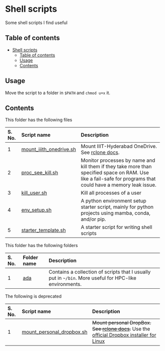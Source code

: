 # Shell scripts

Some shell scripts I find useful

## Table of contents

- [Shell scripts](#shell-scripts)
    - [Table of contents](#table-of-contents)
    - [Usage](#usage)
    - [Contents](#contents)

## Usage

Move the script to a folder in `$PATH` and `chmod u+x` it.

## Contents

This folder has the following files

| S. No. | Script name | Description |
| :----- | :---------- | :---------- |
| 1 | [mount_iiith_onedrive.sh](./mount_iiith_onedrive.sh) | Mount IIIT-Hyderabad OneDrive. See [rclone docs](https://rclone.org/onedrive/). |
| 2 | [proc_see_kill.sh](./proc_see_kill.sh) | Monitor processes by name and kill them if they take more than specified space on RAM. Use like a fail-safe for programs that could have a memory leak issue. |
| 3 | [kill_user.sh](./kill_user.sh) | Kill all processes of a user |
| 4 | [env_setup.sh](./env_setup.sh) | A python environment setup starter script, mainly for python projects using mamba, conda, and/or pip. |
| 5 | [starter_template.sh](./starter_template.sh) | A starter script for writing shell scripts |

This folder has the following folders

| S. No. | Folder name | Description |
| :----- | :---------- | :---------- |
| 1 | [ada](./ada) | Contains a collection of scripts that I usually put in `~/bin`. More useful for HPC-like environments. |

The following is deprecated

| S. No. | Script name | Description |
| :----- | :---------- | :---------- |
| 1 | [mount_personal_dropbox.sh](./mount_personal_dropbox.sh) | ~~Mount personal DropBox. See [rclone docs](https://rclone.org/dropbox/).~~ Use the [official Dropbox installer for Linux](https://www.dropbox.com/install) |
